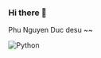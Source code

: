 ### Hi there 👋

Phu Nguyen Duc desu ~~


![Python](https://img.shields.io/badge/-Python-blue?style=for-the-badge)
